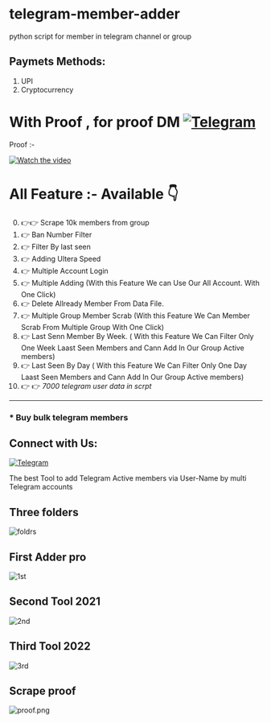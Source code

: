 # telegram-member-adder
python script for member in telegram channel or group

## Paymets Methods:
1. UPI
2. Cryptocurrency


# With Proof , for proof DM [![Telegram](https://img.shields.io/badge/@dosa845-%23F7DF1C?style=flat-square&logo=telegram&logoColor=white)](https://t.me/dosa845)

Proof :- 

[![Watch the video](https://img.youtube.com/vi/fMCjni9ny18/maxresdefault.jpg)](https://youtu.be/fMCjni9ny18)

# All Feature :- Available 👇
0. 👉👉 Scrape 10k members from group
1. 👉 Ban Number Filter
2. 👉 Filter By last seen
3. 👉 Adding Ultera Speed
4. 👉 Multiple Account Login
5. 👉 Multiple Adding (With this Feature We can Use Our All Account. With One Click)
6. 👉 Delete Allready Member From Data File.
7. 👉 Multiple Group Member Scrab (With this Feature We Can Member Scrab From Multiple Group With One Click)
8. 👉 Last Senn Member By Week. ( With this Feature We Can Filter Only One Week Laast Seen Members and Cann Add In Our Group Active members)
9. 👉 Last Seen By Day ( With this Feature We Can Filter Only One Day Laast Seen Members and Cann Add In Our Group Active members)
10. 👉 👉 *7000 telegram user data in scrpt*
----------------------------------------------------------------------------------------------------------------------

### * Buy bulk telegram members

## Connect with Us:

[![Telegram](https://img.shields.io/badge/@dosa845-%23F7DF1C?style=flat-square&logo=telegram&logoColor=white)](https://t.me/dosa845)


The best Tool to add Telegram Active members via User-Name by multi Telegram accounts 

## Three folders

![foldrs](t.png)

## First Adder pro

![1st](t1.png)

## Second Tool 2021

![2nd](t2.png)

## Third Tool 2022

![3rd](t3.png)

## Scrape proof

![proof.png](proofs.png)


